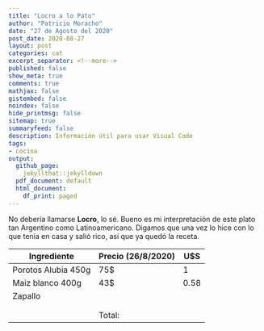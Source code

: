 ```yaml
---
title: "Locro a lo Pato"
author: "Patricio Moracho"
date: "27 de Agosto del 2020"
post_date: 2020-08-27
layout: post
categories: cat
excerpt_separator: <!--more-->
published: false
show_meta: true
comments: true
mathjax: false
gistembed: false
noindex: false
hide_printmsg: false
sitemap: true
summaryfeed: false
description: Información útil para usar Visual Code
tags:
- cocina
output:
  github_page:
    jekyllthat::jekylldown
  pdf_document: default
  html_document:
    df_print: paged
---
```


No debería llamarse **Locro**, lo sé. Bueno es mi interpretación de este plato
tan Argentino como Latinoamericano. Digamos que una vez lo hice con lo que
tenía en casa y salió rico, así que ya quedó la receta.

| Ingrediente         | Precio (26/8/2020) | U$S  |
|---------------------|--------------------|------|
| Porotos Alubia 450g | 75$                | 1    |
| Maiz blanco 400g    | 43$                | 0.58 |
| Zapallo             |                    |      |
|                     |                    |      |
|                     |                    |      |
|                     |             Total: |      |
